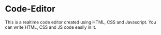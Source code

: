 # Code-Editor
This is a realtime code editor created using HTML, CSS and Javascript. You can write HTML, CSS and JS code easily in it.
